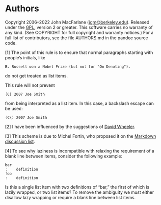 # Authors

Copyright 2006–2022 John MacFarlane (jgm@berkeley.edu). Released under
the
[GPL](https://www.gnu.org/copyleft/gpl.html "GNU General Public License"),
version 2 or greater. This software carries no warranty of any kind.
(See COPYRIGHT for full copyright and warranty notices.) For a full list
of contributors, see the file AUTHORS.md in the pandoc source code.

[1] The point of this rule is to ensure that normal paragraphs starting
with people’s initials, like

    B. Russell won a Nobel Prize (but not for "On Denoting").

do not get treated as list items.

This rule will not prevent

    (C) 2007 Joe Smith

from being interpreted as a list item. In this case, a backslash escape
can be used:

    (C\) 2007 Joe Smith

[2] I have been influenced by the suggestions of [David
Wheeler](https://justatheory.com/2009/02/modest-markdown-proposal/).

[3] This scheme is due to Michel Fortin, who proposed it on the
[Markdown discussion
list](http://six.pairlist.net/pipermail/markdown-discuss/2005-March/001097.html).

[4] To see why laziness is incompatible with relaxing the requirement of
a blank line between items, consider the following example:

    bar
    :    definition
    foo
    :    definition

Is this a single list item with two definitions of “bar,” the first of
which is lazily wrapped, or two list items? To remove the ambiguity we
must either disallow lazy wrapping or require a blank line between list
items.

